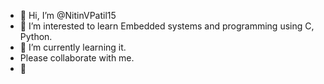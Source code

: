 - 👋 Hi, I’m @NitinVPatil15
- 👀 I’m interested to learn Embedded systems and programming using C, Python.
- 🌱 I’m currently learning it.
- Please collaborate with me.
- 💞️ 

<!---
NitinVPatil15/NitinVPatil15 is a ✨ special ✨ repository because its `README.md` (this file) appears on your GitHub profile.
You can click the Preview link to take a look at your changes.
--->
